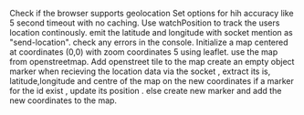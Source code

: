 Check if the browser supports geolocation
Set options for hih accuracy like 5 second timeout with no caching. 
Use watchPosition to track the users location continously. emit the latitude and longitude with socket mention as "send-location". check any errors in the console.
Initialize a map centered at coordinates (0,0) with zoom coordinates 5 using leaflet. use the map from openstreetmap.
Add openstreet tile to the map
create an empty object marker
when recieving the location data via the socket , extract its is, latitude,longitude and centre of the  map on the new coordinates
if  a marker for the id exist , update its position . else create new marker and add the new coordinates to the map.
